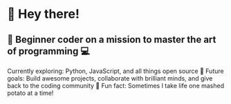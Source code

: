 # 👋 Hey there! 

## 🌱 Beginner coder on a mission to master the art of programming 💻 
Currently exploring: Python, JavaScript, and all things open source 🚀 Future goals: Build awesome projects, collaborate with brilliant minds, and give back to the coding community 🥔 Fun fact: Sometimes I take life one mashed potato at a time!
